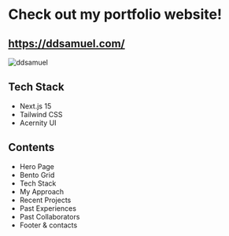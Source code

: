 # Check out my portfolio website!

## https://ddsamuel.com/
![ddsamuel](https://github.com/user-attachments/assets/cef4ea3c-ad68-467c-a172-a8369706b153)


## Tech Stack
- Next.js 15
- Tailwind CSS
- Acernity UI

## Contents
- Hero Page
- Bento Grid
- Tech Stack
- My Approach
- Recent Projects
- Past Experiences
- Past Collaborators
- Footer & contacts
